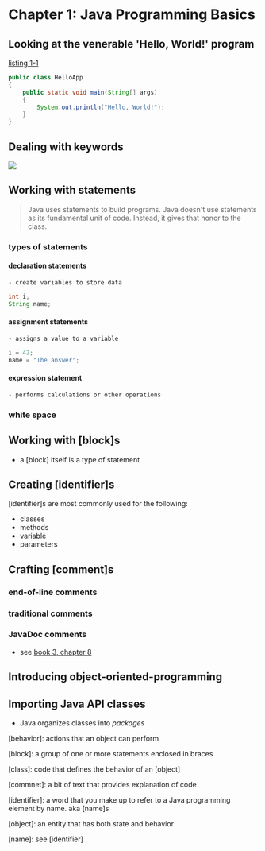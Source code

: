 # Chapter 1: Java Programming Basics

## Looking at the venerable 'Hello, World!' program

[listing 1-1](../code/Listing%201-1/HelloApp.java)

```java
public class HelloApp
{
    public static void main(String[] args)
    {
        System.out.println("Hello, World!");
    }
}
```

## Dealing with keywords

![](./../../keywords.png)

## Working with statements

>Java uses statements to build programs. Java doesn't use statements as its fundamental unit of code. Instead, it gives that honor to the class.

### types of statements


#### declaration statements
    - create variables to store data

```java
int i;
String name;
```

#### assignment statements
    - assigns a value to a variable

```java
i = 42;
name = "The answer";
```

#### expression statement
    - performs calculations or other operations


### white space

## Working with [block]s

- a [block] itself is a type of statement



## Creating [identifier]s

[identifier]s are most commonly used for the following:
- classes
- methods
- variable
- parameters

## Crafting [comment]s

### end-of-line comments
### traditional comments
### JavaDoc comments

- see [book 3, chapter 8](../../book3/ch8/README.md)

## Introducing object-oriented-programming

## Importing Java API classes

- Java organizes classes into *packages*


[behavior]: actions that an object can perform

[block]: a group of one or more statements enclosed in braces

[class]: code that defines the behavior of an [object]

[commnet]: a bit of text that provides explanation of code

[identifier]: a word that you make up to refer to a Java programming element by name. aka [name]s

[object]: an entity that has both state and behavior

[name]: see [identifier]